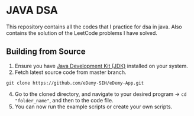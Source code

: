 # JAVA DSA
This repository contains all the codes that I practice for dsa in java. Also contains the solution of the LeetCode problems I have solved.


## Building from Source

1. Ensure you have [Java Development Kit (JDK)](https://www.oracle.com/java/technologies/downloads/) installed on your system.
2. Fetch latest source code from master branch.
```
git clone https://github.com/eDemy-SIH/eDemy-App.git
```
4. Go to the cloned directory, and navigate to your desired program -> ``` cd "folder_name" ```, and then to the code file.
5. You can now run the example scripts or create your own scripts.  




